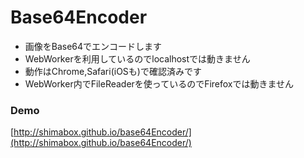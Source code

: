 # Base64Encoder

- 画像をBase64でエンコードします
- WebWorkerを利用しているのでlocalhostでは動きません
- 動作はChrome,Safari(iOSも)で確認済みです
- WebWorker内でFileReaderを使っているのでFirefoxでは動きません

### Demo
[http://shimabox.github.io/base64Encoder/](http://shimabox.github.io/base64Encoder/)
